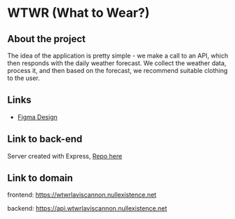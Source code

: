 # WTWR (What to Wear?)

## About the project

The idea of the application is pretty simple - we make a call to an API, which then responds with the daily weather forecast. We collect the weather data, process it, and then based on the forecast, we recommend suitable clothing to the user.

## Links

- [Figma Design](https://www.figma.com/file/DTojSwldenF9UPKQZd6RRb/Sprint-10%3A-WTWR)

## Link to back-end

Server created with Express, [Repo here](https://github.com/LavisCannon15/se_project_express)

## Link to domain

frontend: https://wtwrlaviscannon.nullexistence.net

backend: https://api.wtwrlaviscannon.nullexistence.net

